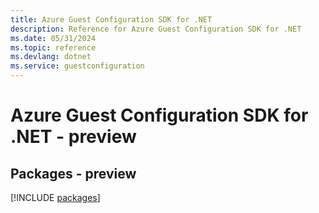 ```yaml
---
title: Azure Guest Configuration SDK for .NET
description: Reference for Azure Guest Configuration SDK for .NET
ms.date: 05/31/2024
ms.topic: reference
ms.devlang: dotnet
ms.service: guestconfiguration
---
```

# Azure Guest Configuration SDK for .NET - preview
## Packages - preview
[!INCLUDE [packages](guest-configuration-index.md)]